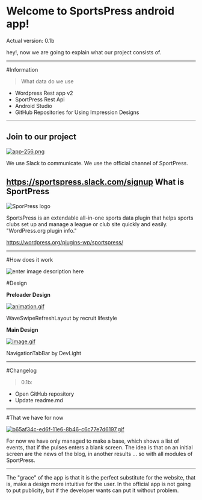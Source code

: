 # Welcome to SportsPress android app!

Actual version: 0.1b



hey!, now we are going to explain what our project consists of.

----------


#Information

> What data do we use
- Wordpress Rest app v2
- SportPress Rest Api
- Android Studio
- GitHub Repositories for Using Impression Designs





----------


Join to our project
---------------------
[![app-256.png](https://s28.postimg.org/5w6ueej5p/app_256.png)](https://postimg.org/image/b7lqz4589/)

We use Slack to communicate.
We use the official channel of SportPress.

https://sportspress.slack.com/signup
What is SportPress
------
![SporPress logo](https://ps.w.org/sportspress/assets/icon-128x128.png)

SportsPress is an extendable all-in-one sports data plugin that helps sports clubs set up and manage a league or club site quickly and easily. "WordPress.org plugin info."

https://wordpress.org/plugins-wp/sportspress/

----------

#How does it work



![enter image description here](https://s24.postimg.org/51lwhejp1/Stack_Edit_Editor_Google_Chrome_08_02_2017_16.png "How does it work")

#Design

**Preloader Design**

[![animation.gif](https://s28.postimg.org/n2vhft4kt/animation.gif)](https://github.com/recruit-lifestyle/WaveSwipeRefreshLayout)

WaveSwipeRefreshLayout by recruit lifestyle

**Main Design**

[![image.gif](https://s28.postimg.org/luzq5dapp/image.gif)](https://github.com/Devlight/NavigationTabBar)

NavigationTabBar by DevLight


----------


#Changelog

> 0.1b:

 - Open GitHub repository
 - Update readme.md


----------

#That we have for now

[![b65af34c-ed6f-11e6-8b46-c6c77e7d6197.gif](https://s29.postimg.org/twnwtcho7/b65af34c_ed6f_11e6_8b46_c6c77e7d6197.gif)](https://postimg.org/image/xg9uj5kdv/)

For now we have only managed to make a base, which shows a list of events, that if the pulses enters a blank screen.
The idea is that on an initial screen are the news of the blog, in another results ... so with all modules of SportPress.


----------
The "grace" of the app is that it is the perfect substitute for the website, that is, make a design more intuitive for the user.
In the official app is not going to put publicity, but if the developer wants can put it without problem.

